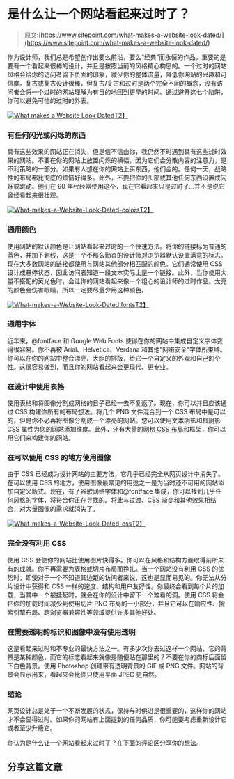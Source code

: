 # 是什么让一个网站看起来过时了？

> 原文:[https://www.sitepoint.com/what-makes-a-website-look-dated/](https://www.sitepoint.com/what-makes-a-website-look-dated/)

作为设计师，我们总是希望创作出要么前沿，要么“经典”而永恒的作品。重要的是要有一个看起来很棒的设计，并且是按照当前的风格精心构思的。一个过时的网站风格会给你的访问者留下负面的印象，减少你的整体流量，降低你网站的兴趣和可信度。复古或复古设计很棒，但复古/复古和过时是两个完全不同的概念，没有访问者会将一个过时的网站理解为有目的地回到更早的时间。通过避开这七个陷阱，你可以避免可怕的过时的外表。

[![What makes a Website Look Dated](../Images/5169a2f93b703f16bbbabe8e01c9f081.png)T2】](https://www.sitepoint.com/wp-content/uploads/2013/07/What-makes-a-Website-Look-Dated.png)

### 有任何闪光或闪烁的东西

具有这些效果的网站正在消失，但是信不信由你，我仍然不时遇到具有这些过时效果的网站。不要在你的网站上放置闪烁的横幅，因为它们会分散内容的注意力，是不利策略的一部分。如果有人想在你的网站上买东西，他们会的。任何一天，战略性的布局都比彻底的烦恼好得多。此外，不要把你的头部或其他任何东西设置成闪烁或跳动。他们在 90 年代经常使用这个，现在它看起来只是过时了…并不是说它曾经看起来很壮观。

[![What-makes-a-Website-Look-Dated-colors](../Images/9c19ee4ddc81d74da4afc59e23b53254.png)T2】](https://www.sitepoint.com/wp-content/uploads/2013/07/What-makes-a-Website-Look-Dated-colors.png)

### 通用颜色

使用网站的默认颜色是让网站看起来过时的一个快速方法。将你的链接标为普通的蓝色，并加下划线，这是一个不那么勤奋的设计师对浏览器默认设置满意的标志。现在大多数网站的链接都使用与网站其他部分相匹配的颜色。它们通常使用 CSS 设计成悬停状态，因此访问者知道一段文本实际上是一个链接。此外，当你使用大量不搭配的荧光色时，会让你的网站看起来像一个粗心的设计师的过时作品。太亮的颜色会伤害眼睛，所以一定要尽量少用这种颜色。

[![What-makes-a-Website-Look-Dated fonts](../Images/b08dcf21740a88275f81eda22cc19141.png)T2】](https://www.sitepoint.com/wp-content/uploads/2013/07/What-makes-a-Website-Look-Dated-fonts.png)

### 通用字体

近年来，@fontface 和 Google Web Fonts 使得在你的网站中集成自定义字体变得很容易。你不再被 Arial、Helvetica、Verdana 和其他“网络安全”字体所束缚。你可以在你的网站中整合漂亮、大胆的排版，给它一个自定义的外观和自己的个性。这很容易做到，而且你的网站看起来会更现代、更专业。

### 在设计中使用表格

使用表格和将图像分割成网格的日子已经一去不复返了。现在，你可以并且应该通过 CSS 构建你所有的布局想法。将几个 PNG 文件混合到一个 CSS 布局中是可以的，但是你不必再将图像分割成一个漂亮的网站。您可以使用文本阴影和框阴影 CSS 属性为您的网站添加维度。此外，还有大量的[网格 CSS 布局](https://www.sitepoint.com/build-a-responsive-design-using-960-grid/ "Build a Responsive Design Using 960 Grid")和框架，你可以用它们来构建你的网站。

### 在可以使用 CSS 的地方使用图像

由于 CSS 已经成为设计网站的主要方法，它几乎已经完全从网页设计中消失了。在可以使用 CSS 的地方，使用图像最常见的用途之一是为当时还不可用的网站添加自定义版式。现在，有了谷歌网络字体和@fontface 集成，你可以找到几乎任何风格的字体，将符合你正在寻找的。将此与过渡、CSS 渐变和其他效果相结合，对大量图像的需求就消失了。

[![What-makes-a-Website-Look-Dated-css](../Images/284dee7d96978bc8602ac55e068c7024.png)T2】](https://www.sitepoint.com/wp-content/uploads/2013/07/What-makes-a-Website-Look-Dated-css.png)

### 完全没有利用 CSS

使用 CSS 会使你的网站比使用图片快得多。你可以在风格和结构方面取得前所未有的成就。你不再需要为表格或切片布局而挣扎。当一个网站没有利用 CSS 的优势时，即使对于一个不知道其边距的访问者来说，这也是显而易见的。你无法从分片设计中获得和 CSS 一样的速度、结构和用户友好性。你最终会看到每个片的加载，当其中一个被挂起时，就会在你的设计中留下一个难看的洞。使用 CSS 将会把你的加载时间减少到使用切片 PNG 布局的一小部分，并且它可以在响应性、搜索引擎布局、跨浏览器兼容性等领域提供许多其他好处。

### 在需要透明的标识和图像中没有使用透明

这是看起来过时和不专业的最快方法之一。有多少次你去过这样一个网站，它的背景是某种颜色，而它的标志看起来就像是随便贴在那里的？不要在你的商标后面留下白色背景。使用 Photoshop 创建带有透明背景的 GIF 或 PNG 文件。网站的背景会显示出来，看起来会比你只使用平面 JPEG 更自然。

### 结论

网页设计总是处于一个不断发展的状态，保持与时俱进是很重要的，这样你的网站才不会显得过时。如果你的网站有上面提到的任何品质，你可能要考虑重新设计它或者至少升级它。

你认为是什么让一个网站看起来过时了？在下面的评论区分享你的想法。

## 分享这篇文章